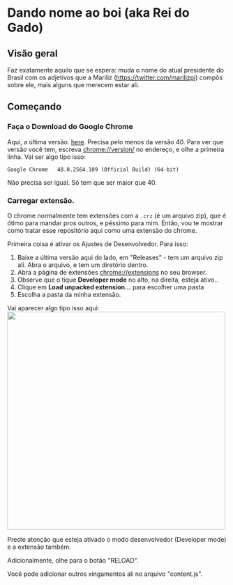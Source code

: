 # Dando nome ao boi (aka Rei do Gado)

## Visão geral

Faz exatamente aquilo que se espera: muda o nome do atual presidente do Brasil com os adjetivos que a Mariliz (https://twitter.com/marilizpj) compôs sobre ele, mais alguns que merecem estar ali.

## Começando
### Faça o Download do Google Chrome
Aqui, a última versão. [here](https://www.google.com/chrome/browser/desktop/). Precisa pelo menos da versão 40. Para ver que versão você tem, escreva  [chrome://version/](chrome://version/) no endereço, e olhe a primeira linha. Vai ser algo tipo isso:

```
Google Chrome	48.0.2564.109 (Official Build) (64-bit)
```

Não precisa ser igual. Só tem que ser maior que 40.

### Carregar extensão.
O chrome normalmente tem extensões com a `.crz` (é um arquivo zip), que é ótimo para mandar pros outros, e péssimo para mim. Então, vou te mostrar como tratar esse repositório aqui como uma extensão do chrome.

Primeira coisa é ativar os Ajustes de Desenvolvedor. Para isso:

1. Baixe a última versão aqui do lado, em "Releases" - tem um arquivo zip ali. Abra o arquivo, e tem um diretório dentro.
2. Abra a página de extensões [chrome://extensions](chrome://extensions) no seu browser.
3. Observe que o tique **Developer mode** no alto, na direita, esteja ativo..
4. Clique em **Load unpacked extension...** para escolher uma pasta
5. Escolha a pasta da minha extensão.

Vai aparecer algo tipo isso aqui:
<a href="Loading Starter Code"><img src="https://i.imgur.com/qPhFaI0.png" height="500" ></a>

Preste atenção que esteja ativado o modo desenvolvedor (Developer mode) e a extensão também.

Adicionalmente, olhe para o botão "RELOAD".

Você pode adicionar outros xingamentos ali no arquivo "content.js". 
